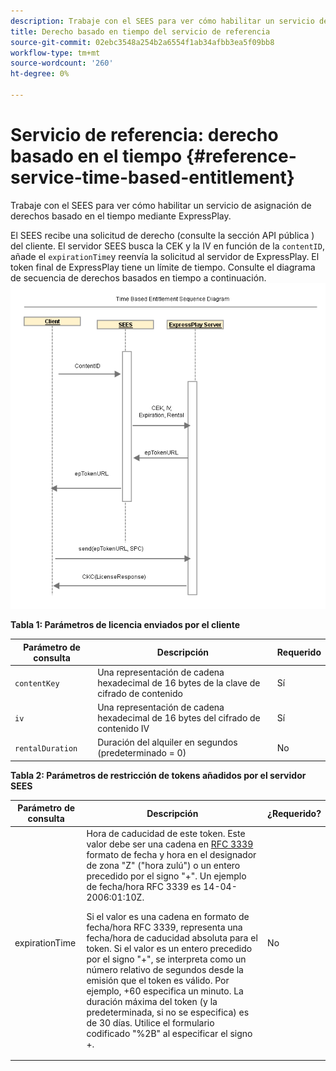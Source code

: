 ```yaml
---
description: Trabaje con el SEES para ver cómo habilitar un servicio de asignación de derechos basado en el tiempo mediante ExpressPlay.
title: Derecho basado en tiempo del servicio de referencia
source-git-commit: 02ebc3548a254b2a6554f1ab34afbb3ea5f09bb8
workflow-type: tm+mt
source-wordcount: '260'
ht-degree: 0%

---
```


# Servicio de referencia: derecho basado en el tiempo {#reference-service-time-based-entitlement}

Trabaje con el SEES para ver cómo habilitar un servicio de asignación de derechos basado en el tiempo mediante ExpressPlay.

El SEES recibe una solicitud de derecho (consulte la sección API pública ) del cliente. El servidor SEES busca la CEK y la IV en función de la `contentID`, añade el `expirationTime`y reenvía la solicitud al servidor de ExpressPlay. El token final de ExpressPlay tiene un límite de tiempo. Consulte el diagrama de secuencia de derechos basados en tiempo a continuación. ![](assets/fees-time-based.png)

**Tabla 1: Parámetros de licencia enviados por el cliente**

| Parámetro de consulta | Descripción | Requerido |
|---|---|---|
| `contentKey` | Una representación de cadena hexadecimal de 16 bytes de la clave de cifrado de contenido | Sí |
| `iv` | Una representación de cadena hexadecimal de 16 bytes del cifrado de contenido IV | Sí |
| `rentalDuration` | Duración del alquiler en segundos (predeterminado = 0) | No |

**Tabla 2: Parámetros de restricción de tokens añadidos por el servidor SEES**

<table id="table_E979FAD7A61A4832A46667301939FAEB">  
 <thead> 
  <tr> 
   <th class="entry"> Parámetro de consulta </th> 
   <th class="entry"> Descripción </th> 
   <th class="entry"> ¿Requerido? </th> 
  </tr> 
 </thead>
 <tbody> 
  <tr> 
   <td><span class="codeph"> expirationTime</span> </td> 
   <td>Hora de caducidad de este token. Este valor debe ser una cadena en <a href="https://www.ietf.org/rfc/rfc3339.txt" format="html" type="external"> RFC 3339</a> formato de fecha y hora en el designador de zona "Z" ("hora zulú") o un entero precedido por el signo "+". Un ejemplo de fecha/hora RFC 3339 es <span class="codeph"> 14-04-2006:01:10Z</span>. <p>Si el valor es una cadena en formato de fecha/hora RFC 3339, representa una fecha/hora de caducidad absoluta para el token. Si el valor es un entero precedido por el signo "+", se interpreta como un número relativo de segundos desde la emisión que el token es válido. Por ejemplo, <span class="codeph"> +60</span> especifica un minuto. La duración máxima del token (y la predeterminada, si no se especifica) es de 30 días. Utilice el formulario codificado "%2B" al especificar el signo +. </p> </td> 
   <td> No </td> 
  </tr> 
 </tbody> 
</table>
